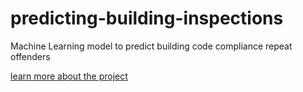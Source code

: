 # predicting-building-inspections
Machine Learning model to predict building code compliance repeat offenders

[learn more about the project](https://azavea.github.io/building-inspection-prediction/index.html)
